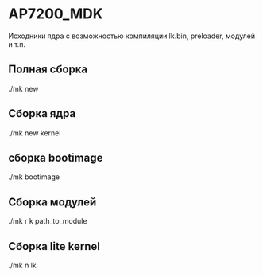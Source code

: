 # AP7200_MDK
Исходники ядра с возможностью компиляции lk.bin, preloader, модулей и т.п.

Полная сборка
------------
./mk new

Сборка ядра
------------
./mk new kernel

сборка bootimage
-------------
./mk bootimage

Сборка модулей
------------
./mk r k path_to_module

Сборка lite kernel
------------
./mk n lk
